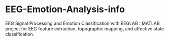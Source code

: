 # EEG-Emotion-Analysis-info
EEG Signal Processing and Emotion Classification with EEGLAB : MATLAB project for EEG feature extraction, topographic mapping, and affective state classification.
